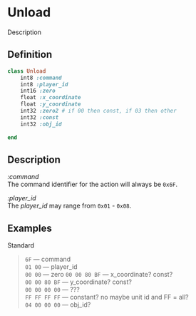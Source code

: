 # Unload

Description

## Definition

```ruby
class Unload
	int8 :command
	int8 :player_id
	int16 :zero
	float :x_coordinate
	float :y_coordinate
	int32 :zero2 # if 00 then const, if 03 then other
	int32 :const
	int32 :obj_id
	
end
```

## Description

*:command*  
The command identifier for the action will always be `0x6F`.

*:player_id*  
The *player_id* may range from `0x01` - `0x08`.

## Examples

Standard

>`6F` &mdash; command  
>`01 00` &mdash; player_id   
>`00 00` &mdash; zero
>`00 00 80 BF` &mdash; x_coordinate? const?    
>`00 00 80 BF` &mdash; y_coordinate? const?  
>`00 00 00 00` &mdash; ???  
>`FF FF FF FF` &mdash; constant? no maybe unit id and FF = all?  
>`04 00 00 00` &mdash; obj_id?        